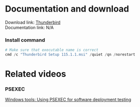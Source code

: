 # Documentation and download
Download link: [Thunderbird](https://www.thunderbird.net/en-US/thunderbird/all/#E) <br />
Documentation link: N/A

### Install command
```powershell
# Make sure that executable name is correct
cmd /c "Thunderbird Setup 115.1.1.msi" /quiet /qn /norestart
```

# Related videos <br />
###  PSEXEC
[Windows tools: Using PSEXEC for software deployment testing](https://youtu.be/9ywdTna_TLc) <br />